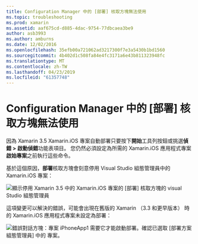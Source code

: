 ```yaml
---
title: Configuration Manager 中的 [部署] 核取方塊無法使用
ms.topic: troubleshooting
ms.prod: xamarin
ms.assetid: aaf675cd-d885-4dac-9754-77dbcaea3be9
author: asb3993
ms.author: amburns
ms.date: 12/02/2016
ms.openlocfilehash: 35efb00a721062ad3217300f7e3a5430b1bd1560
ms.sourcegitcommit: 4b402d1c508fa84e4fc3171a6e43b811323948fc
ms.translationtype: MT
ms.contentlocale: zh-TW
ms.lasthandoff: 04/23/2019
ms.locfileid: "61357748"
---
```

# <a name="deploy-checkboxes-disabled-in-configuration-manager"></a>Configuration Manager 中的 [部署] 核取方塊無法使用

因為 Xamarin 3.5 Xamarin.iOS 專案自動部署只要按下**開始**工具列按鈕或挑選**偵錯 > 啟動偵錯**功能表項目。 您仍然必須設定為所需的 Xamarin.iOS 應用程式專案**啟始專案**之前執行這些命令。

基於這個原因，**部署**核取方塊會刻意停用 Visual Studio 組態管理員中的 Xamarin.iOS 專案：

![](deploy-checkboxes-images/configuration.png "顯示停用 Xamarin 3.5 中的 Xamarin.iOS 專案的 [部署] 核取方塊的 visual Studio 組態管理員")

這項變更可以解決的錯誤，可能會出現在舊版的 Xamarin （3.3 和更早版本） 時的 Xamarin.iOS 應用程式專案未設定為部署：

![](deploy-checkboxes-images/error.png "錯誤對話方塊：專案 iPhoneApp1 需要它才能啟動部署。確認已選取 [部署方案組態管理員] 中的 專案。")
